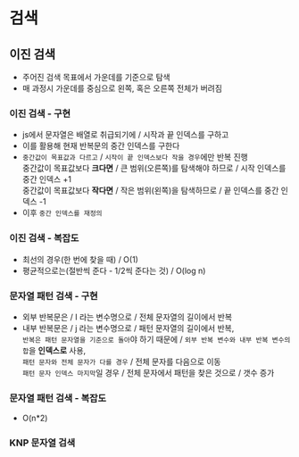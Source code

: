 ---
---
# 검색
## 이진 검색 
- 주어진 검색 목표에서 가운데를 기준으로 탐색
- 매 과정시 가운데를 중심으로 왼쪽, 혹은 오른쪽 전체가 버려짐
### 이진 검색 - 구현
- js에서 문자열은 배열로 취급되기에 / 시작과 끝 인덱스를 구하고
- 이를 활용해 현재 반복문의 중간 인덱스를 구한다
- `중간값이 목표값과 다르고` / `시작이 끝 인덱스보다 작을 경우`에만 반복 진행  
중간값이 목표값보다 **크다면** / 큰 범위(오른쪽)를 탐색해야 하므로 / 시작 인덱스를 중간 인덱스 +1  
중간값이 목표값보다 **작다면** / 작은 범위(왼쪽)을 탐색하므로 / 끝 인덱스를 중간 인덱스 -1
- 이후 `중간 인덱스를 재정의`
### 이진 검색 - 복잡도
- 최선의 경우(한 번에 찾을 때) / O(1)
- 평균적으로는(절반씩 준다 - 1/2씩 준다는 것) / O(log n)
### 문자열 패턴 검색 - 구현
- 외부 반복문은 / I 라는 변수명으로 / 전체 문자열의 길이에서 반복
- 내부 반복문은 / j 라는 변수명으로 / 패턴 문자열의 길이에서 반복,  
`반복은 패턴 문자열을 기준으로 돌아`야 하기 때문에 / `외부 반복 변수와 내부 반복 변수의 합`을 **인덱스로** 사용,  
`패턴 문자와 전체 문자가 다를 경우` / 전체 문자를 다음으로 이동  
`패턴 문자 인덱스 마지막`일 경우 / 전체 문자에서 패턴을 찾은 것으로 / 갯수 증가
### 문자열 패턴 검색 - 복잡도
- O(n*2)
### KNP 문자열 검색